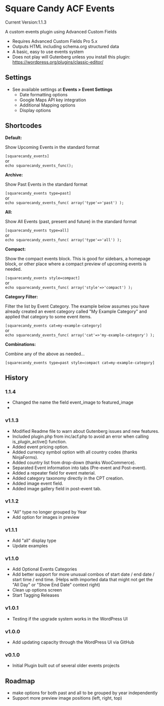 # Square Candy ACF Events

Current Version:1.1.3

A custom events plugin using Advanced Custom Fields

* Requires Advanced Custom Fields Pro 5.x
* Outputs HTML including schema.org structured data
* A basic, easy to use events system
* Does not play will Gutenberg unless you install this plugin: https://wordpress.org/plugins/classic-editor/

## Settings

* See available settings at **Events > Event Settings**
	* Date formatting options
	* Google Maps API key integration
	* Additional Mapping options
	* Display options

## Shortcodes

**Default:**

Show Upcoming Events in the standard format

`[squarecandy_events]`  
or  
`echo squarecandy_events_func();`

**Archive:**

Show Past Events in the standard format

`[squarecandy_events type=past]`  
or  
`echo squarecandy_events_func( array('type'=>'past') );`

**All:**

Show All Events (past, present and future) in the standard format

`[squarecandy_events type=all]`  
or  
`echo squarecandy_events_func( array('type'=>'all') );`

**Compact:**

Show the compact events block. This is good for sidebars, a homepage block, or other place where a compact preview of upcoming events is needed.

`[squarecandy_events style=compact]`  
or  
`echo squarecandy_events_func( array('style'=>'compact') );`

**Category Filter:**

Filter the list by Event Category. The example below assumes you have already created an event category called "My Example Category" and applied that category to some event items.

`[squarecandy_events cat=my-example-category]`  
or  
`echo squarecandy_events_func( array('cat'=>'my-example-category') );`

**Combinations:**

Combine any of the above as needed...

`[squarecandy_events type=past style=compact cat=my-example-category]`

## History

### 1.1.4 

* Changed the name the field event_image to featured_image
* 

### v1.1.3

* Modified Readme file to warn about Gutenberg issues and new features.
* Included plugin.php from inc/acf.php to avoid an error when calling is_plugin_active() function.
* Added event pricing option.
* Added currency symbol option with all country codes (thanks NinjaForms).
* Added country list from drop-down (thanks WooCommerce).
* Separated Event information into tabs (Pre-event and Post-event).
* Added a repeater field for event material.
* Added category taxonomy directly in the CPT creation.
* Added image event field.
* Added image gallery field in post-event tab.


### v1.1.2

* "All" type no longer grouped by Year
* Add option for images in preview

### v1.1.1

* Add "all" display type
* Update examples

### v1.1.0

* Add Optional Events Categories
* Add better support for more unusual combos of start date / end date / start time / end time. (Helps with imported data that might not get the "All Day" or "Show End Date" context right)
* Clean up options screen
* Start Tagging Releases

### v1.0.1

* Testing if the upgrade system works in the WordPress UI

### v1.0.0

* Add updating capacity through the WordPress UI via GitHub

### v0.1.0

* Initial Plugin built out of several older events projects

## Roadmap

* make options for both past and all to be grouped by year independently
* Support more preview image positions (left, right, top)
